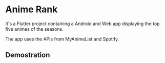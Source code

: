 # Anime Rank

It's a Flutter project containing a Android and Web app displaying the top five animes of the seasons.

The app uses the APIs from MyAnimeList and Spotify.

## Demostration

